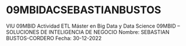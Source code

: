 # 09MBIDACSEBASTIANBUSTOS
VIU 09MBID Actividad ETL 
Máster en Big Data y Data Science
09MBID – SOLUCIONES DE INTELIGENCIA 
DE NEGOCIO
Nombre: SEBASTIAN BUSTOS-CORDERO 
Fecha:  30-12-2022

